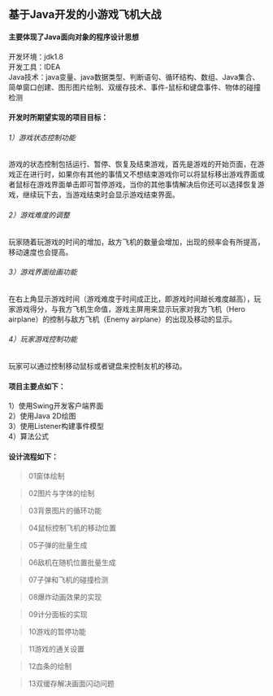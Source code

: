 ## 基于Java开发的小游戏飞机大战
#### 主要体现了Java面向对象的程序设计思想
开发环境：jdk1.8<br>
开发工具：IDEA<br>
Java技术：java变量、java数据类型、判断语句、循环结构、数组、Java集合、简单窗口创建、图形图片绘制、双缓存技术、事件-鼠标和键盘事件、物体的碰撞检测<br>

#### 开发时所期望实现的项目目标：<br>
  ###### 1）游戏状态控制功能<br>
游戏的状态控制包括运行、暂停、恢复及结束游戏，首先是游戏的开始页面，在游戏正在进行时，如果你有其他的事情又不想结束游戏你可以将鼠标移出游戏界面或者鼠标在游戏界面单击即可暂停游戏，当你的其他事情解决后你还可以选择恢复游戏，继续玩下去，当游戏结束时会显示游戏结束界面。<br>
  ###### 2）游戏难度的调整<br>
玩家随着玩游戏的时间的增加，敌方飞机的数量会增加，出现的频率会有所提高，移动速度也会提高。<br>
  ###### 3）游戏界面绘画功能<br>
在右上角显示游戏时间（游戏难度于时间成正比，即游戏时间越长难度越高），玩家游戏得分，与我方飞机生命值，游戏主屏用来显示玩家对我方飞机（Hero airplane）的控制与敌方飞机（Enemy airplane）的出现及移动的显示。<br>
  ###### 4）玩家游戏控制功能<br>
玩家可以通过控制移动鼠标或者键盘来控制友机的移动。<br>

#### 项目主要点如下：<br>
  1）使用Swing开发客户端界面<br>
  2）使用Java 2D绘图<br>
  3）使用Listener构建事件模型<br>
  4）算法公式<br>
#### 设计流程如下：

> 01窗体绘制

> 02图片与字体的绘制

> 03背景图片的循环功能

> 04鼠标控制飞机的移动位置

> 05子弹的批量生成

> 06敌机在随机位置批量生成

> 07子弹和飞机的碰撞检测

> 08爆炸动画效果的实现

> 09计分面板的实现

> 10游戏的暂停功能

> 11游戏的通关设置

> 12血条的绘制

> 13双缓存解决画面闪动问题
